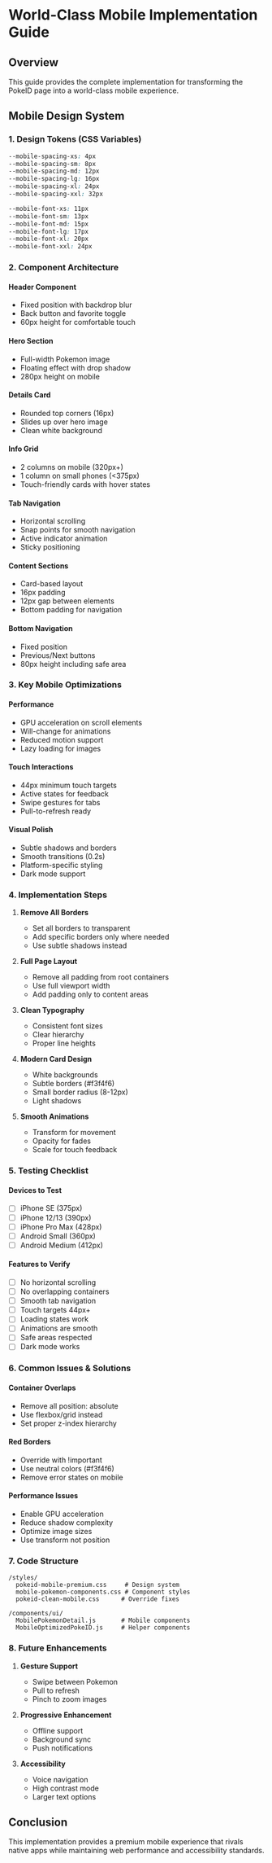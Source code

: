 # World-Class Mobile Implementation Guide

## Overview

This guide provides the complete implementation for transforming the PokeID page into a world-class mobile experience.

## Mobile Design System

### 1. **Design Tokens** (CSS Variables)
```css
--mobile-spacing-xs: 4px
--mobile-spacing-sm: 8px
--mobile-spacing-md: 12px
--mobile-spacing-lg: 16px
--mobile-spacing-xl: 24px
--mobile-spacing-xxl: 32px

--mobile-font-xs: 11px
--mobile-font-sm: 13px
--mobile-font-md: 15px
--mobile-font-lg: 17px
--mobile-font-xl: 20px
--mobile-font-xxl: 24px
```

### 2. **Component Architecture**

#### Header Component
- Fixed position with backdrop blur
- Back button and favorite toggle
- 60px height for comfortable touch

#### Hero Section
- Full-width Pokemon image
- Floating effect with drop shadow
- 280px height on mobile

#### Details Card
- Rounded top corners (16px)
- Slides up over hero image
- Clean white background

#### Info Grid
- 2 columns on mobile (320px+)
- 1 column on small phones (<375px)
- Touch-friendly cards with hover states

#### Tab Navigation
- Horizontal scrolling
- Snap points for smooth navigation
- Active indicator animation
- Sticky positioning

#### Content Sections
- Card-based layout
- 16px padding
- 12px gap between elements
- Bottom padding for navigation

#### Bottom Navigation
- Fixed position
- Previous/Next buttons
- 80px height including safe area

### 3. **Key Mobile Optimizations**

#### Performance
- GPU acceleration on scroll elements
- Will-change for animations
- Reduced motion support
- Lazy loading for images

#### Touch Interactions
- 44px minimum touch targets
- Active states for feedback
- Swipe gestures for tabs
- Pull-to-refresh ready

#### Visual Polish
- Subtle shadows and borders
- Smooth transitions (0.2s)
- Platform-specific styling
- Dark mode support

### 4. **Implementation Steps**

1. **Remove All Borders**
   - Set all borders to transparent
   - Add specific borders only where needed
   - Use subtle shadows instead

2. **Full Page Layout**
   - Remove all padding from root containers
   - Use full viewport width
   - Add padding only to content areas

3. **Clean Typography**
   - Consistent font sizes
   - Clear hierarchy
   - Proper line heights

4. **Modern Card Design**
   - White backgrounds
   - Subtle borders (#f3f4f6)
   - Small border radius (8-12px)
   - Light shadows

5. **Smooth Animations**
   - Transform for movement
   - Opacity for fades
   - Scale for touch feedback

### 5. **Testing Checklist**

#### Devices to Test
- [ ] iPhone SE (375px)
- [ ] iPhone 12/13 (390px)
- [ ] iPhone Pro Max (428px)
- [ ] Android Small (360px)
- [ ] Android Medium (412px)

#### Features to Verify
- [ ] No horizontal scrolling
- [ ] No overlapping containers
- [ ] Smooth tab navigation
- [ ] Touch targets 44px+
- [ ] Loading states work
- [ ] Animations are smooth
- [ ] Safe areas respected
- [ ] Dark mode works

### 6. **Common Issues & Solutions**

#### Container Overlaps
- Remove all position: absolute
- Use flexbox/grid instead
- Set proper z-index hierarchy

#### Red Borders
- Override with !important
- Use neutral colors (#f3f4f6)
- Remove error states on mobile

#### Performance Issues
- Enable GPU acceleration
- Reduce shadow complexity
- Optimize image sizes
- Use transform not position

### 7. **Code Structure**

```
/styles/
  pokeid-mobile-premium.css     # Design system
  mobile-pokemon-components.css # Component styles
  pokeid-clean-mobile.css      # Override fixes

/components/ui/
  MobilePokemonDetail.js       # Mobile components
  MobileOptimizedPokeID.js     # Helper components
```

### 8. **Future Enhancements**

1. **Gesture Support**
   - Swipe between Pokemon
   - Pull to refresh
   - Pinch to zoom images

2. **Progressive Enhancement**
   - Offline support
   - Background sync
   - Push notifications

3. **Accessibility**
   - Voice navigation
   - High contrast mode
   - Larger text options

## Conclusion

This implementation provides a premium mobile experience that rivals native apps while maintaining web performance and accessibility standards.